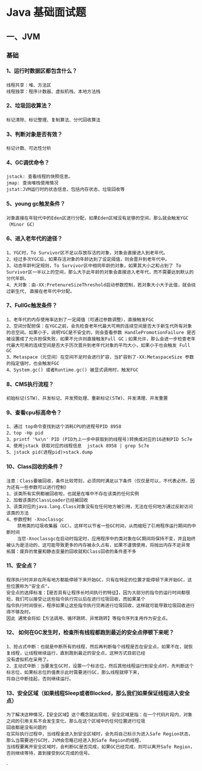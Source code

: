 # Java 基础面试题

## 一、JVM
### 基础

#### 1、运行时数据区都包含什么？
```
线程共享：堆、方法区
线程独享：程序计数器、虚拟机栈、本地方法栈
```

#### 2、垃圾回收算法？
```
标记清除、标记整理、复制算法、分代回收算法
```
#### 3、判断对象是否有效？
```
标记计数、可达性分析
```
#### 4、GC调优命令？
```
jstack: 查看线程的快照信息。 
jmap: 查询堆栈使用情况  
jstat:JVM运行时的状态信息，包括内存状态、垃圾回收等
``` 
#### 5、young gc触发条件？
``` 
对象直接在年轻代中的Eden区进行分配，如果Eden区域没有足够的空间，那么就会触发YGC（Minor GC）
``` 
#### 6、进入老年代的途径？
``` 
1、YGC时，To Survivor区不足以存放存活的对象，对象会直接进入到老年代。
2、经过多次YGC后，如果存活对象的年龄达到了设定阈值，则会晋升到老年代中。
3、动态年龄判定规则，To Survivor区中相同年龄的对象，如果其大小之和占到了 To Survivor区一半以上的空间，那么大于此年龄的对象会直接进入老年代，而不需要达到默认的分代年龄。
4、大对象：由-XX:PretenureSizeThreshold启动参数控制，若对象大小大于此值，就会绕过新生代, 直接在老年代中分配。
``` 
#### 7、FullGc触发条件？
``` 
1、老年代的内存使用率达到了一定阈值（可通过参数调整），直接触发FGC
2、空间分配担保：在YGC之前，会先检查老年代最大可用的连续空间是否大于新生代所有对象的总空间。如果小于，说明YGC是不安全的，则会查看参数 HandlePromotionFailure 是否被设置成了允许担保失败，如果不允许则直接触发Full GC；如果允许，那么会进一步检查老年代最大可用的连续空间是否大于历次晋升到老年代对象的平均大小，如果小于也会触发 Full GC
3、Metaspace（元空间）在空间不足时会进行扩容，当扩容到了-XX:MetaspaceSize 参数的指定值时，也会触发FGC
4、System.gc() 或者Runtime.gc() 被显式调用时，触发FGC
``` 
#### 8、CMS执行流程？
``` 
初始标记(STW)、并发标记、并发预处理、重新标记(STW)、并发清理、并发重置 
``` 
#### 9、查看cpu标高命令？
``` 
1、通过 top命令查找到这个消耗CPU的进程号PID 8958
2、top -Hp pid   
3、printf '%x\n' PID (PID为上一步中获取到的线程号)转换成对应的16进制PID 5c7e 
4、使用jstack 获取对应的线程信息  jstack 8958 | grep 5c7e
5、jstack pid(进程pid)>stack.dump
``` 

#### 10、Class回收的条件？
``` 
注意：Class要被回收，条件比较苛刻，必须同时满足以下条件（仅仅是可以，不代表必然，因为还有一些参数可以进行控制）
1、该类所有实例都被回收啦，也就是在堆中不存在该类的任何实例
2、加载该类的ClassLoader已经被回收
3、该类对应的java.lang.Class对象没有在任何地方被引用，无法在任何地方通过反射访问该类的方法
4、参数控制 -Xnoclassgc
    禁用类的垃圾收集器（GC）。这样可以节省一些GC时间，从而缩短了引用程序运行期间的中断时间
    当您-Xnoclassgc在启动时指定时，应用程序中的类对象在GC期间将保持不变，并且始终被认为是活动的，这可能导致更多的内存被永久占有，如果不谨慎使用，将抛出内存不足异常
拓展：废弃的常量和静态变量的回收就和Class回收的条件差不多
``` 
#### 11、安全点？
``` 
程序执行时并非在所有地方都能停顿下来开始GC，只有在特定的位置才能停顿下来开始GC，这些位置称为"安全点"。
安全点的选择标准：【是否具有让程序长时间执行的特征】，因为大部分的指令的运行时间都很短，我们可以接受让这些指令执行完以后在进行垃圾回收，而如果某个
指令执行时间很长，程序如果让这些指令执行完再进行垃圾回收，这样就可能导致垃圾回收进行得不够及时。
因此 通常会将如【方法调用、循环跳转、异常跳转】等指令序列复用作为安全点。
``` 
#### 12、 如何在GC发生时，检查所有线程都跑到最近的安全点停顿下来呢？
``` 
1、抢占式中断：也就是中断所有的线程，然后再判断每个线程是否在安全点，如果不在，就恢复线程，让线程继续运行，直到跑到最近的安全点，这种方式目前已经
没有虚拟机在采用了。
2、主动式中断：当要发生GC时，设置一个标志位，然后其他线程运行到安全点时，先判断这个标志位，如果标志位的值表示此时需要进行GC，那么线程就停下来，
将自己中断挂起，否则继续运行。
``` 
#### 13、安全区域（如果线程Sleep或者Blocked，那么我们如果保证线程进入安全点）
```     
为了解决这种情况，【安全区域】这个概念就出现啦，安全区域是指：在一个代码片段内，对象之间的引用关系不会发生变化，那么在这个区域中的任何位置进行垃圾
回收都是没有问题的
在实际执行过程中，当线程金进入到安全区域时，会先将自己标示为进入Safe Region状态，那么当需要进行GC时，JVM会忽略已经进入到Safe Region的线程，
当线程要离开安全区域时，会判断GC是否完成，如果GC已经完成，则可以离开Safe Region，否则继续等待，直到接受到GC完成的信号。    
``` 







   ·  




      



      


     


    






















